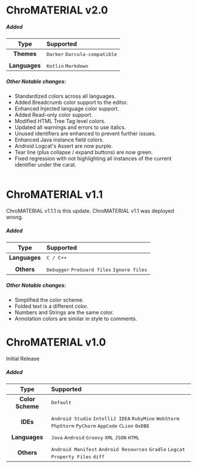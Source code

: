 # ChroMATERIAL v2.0

##### Added

| Type             | Supported |
| :--------------: | :-------- |
| **Themes**       | <kbd>Darker</kbd> <kbd>Darcula-compatible</kbd> |
|||
| **Languages**    | <kbd>Kotlin</kbd> <kbd>Markdown</kbd> |

##### Other Notable changes:

 * Standardized colors across all languages.<br>
 * Added Breadcrumb color support to the editor.<br>
 * Enhanced Injected language color support.<br>
 * Added Read-only color support.<br>
 * Modified HTML Tree Tag level colors.<br>
 * Updated all warnings and errors to use italics.<br>
 * Unused identifiers are enhanced to prevent further issues.<br>
 * Enhanced Java instance field colors.<br>
 * Android Logcat's Assert are now purple.<br>
 * Tear line (plus collapse / expand buttons) are now green.<br>
 * Fixed regression with not highlighting all instances of the current identifier under the carat.<br><br>

# ChroMATERIAL v1.1

ChroMATERIAL v1.1.1 is this update. ChroMATERIAL v1.1 was deployed wrong.

##### Added

| Type             | Supported |
| :--------------: | :-------- |
| **Languages**    | <kbd>C / C++</kbd> |
|||
| **Others**       | <kbd>Debugger</kbd> <kbd>ProGuard files</kbd> <kbd>Ignore files</kbd> |

##### Other Notable changes:

 * Simplified the color scheme.
 * Folded text is a different color.
 * Numbers and Strings are the same color.
 * Annotation colors are similar in style to comments.

# ChroMATERIAL v1.0 

Initial Release

##### Added

| Type             | Supported |
| :--------------: | :-------- |
| **Color Scheme** | <kbd>Default</kbd> |
|||
| **IDEs**         | <kbd>Android Studio</kbd> <kbd>IntelliJ IDEA</kbd> <kbd> RubyMine</kbd> <kbd>WebStorm</kbd> <kbd>PhpStorm</kbd> <kbd>PyCharm</kbd> <kbd>AppCode</kbd> <kbd>CLion</kbd> <kbd>0xDBE</kbd> |
|||
| **Languages**    | <kbd>Java</kbd> <kbd>Android</kbd> <kbd>Groovy</kbd> <kbd>XML</kbd> <kbd>JSON</kbd> <kbd>HTML</kbd> |
|||
| **Others**       | <kbd>Android Manifest</kbd> <kbd>Android Resources</kbd> <kbd>Gradle</kbd> <kbd>Logcat</kbd> <kbd>Property Files</kbd> <kbd>diff</kbd> |
